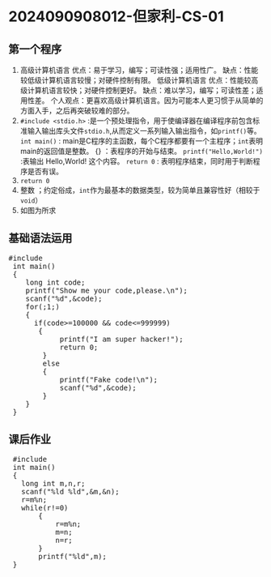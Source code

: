 # 2024090908012-但家利-CS-01
## 第一个程序
1. 高级计算机语言 优点：易于学习，编写；可读性强；适用性广。
                 缺点：性能较低级计算机语言较慢；对硬件控制有限。
   低级计算机语言 优点：性能较高级计算机语言较快；对硬件控制更好。
                 缺点：难以学习，编写；可读性差；适用性差。
   个人观点：更喜欢高级计算机语言。因为可能本人更习惯于从简单的方面入手，之后再突破较难的部分。
2. `#include <stdio.h>` :是一个预处理指令，用于使编译器在编译程序前包含标准输入输出库头文件`stdio.h`,从而定义一系列输入输出指令，如`printf()`等。
   `int main()` : main是C程序的主函数，每个C程序都要有一个主程序；`int`表明main的返回值是整数。
   {} ：表程序的开始与结束。
   `printf("Hello,World!")` :表输出 Hello,World! 这个内容。
   `return 0` : 表明程序结束，同时用于判断程序是否有误。
3. `return 0`
4. 整数 ；约定俗成，`int`作为最基本的数据类型，较为简单且兼容性好（相较于`void`）
5. 如图为所求

## 基础语法运用
<pre>
#include <stdio.h>   
 int main()    
 {   
    long int code;    
    printf("Show me your code,please.\n");    
    scanf("%d",&code);    
    for(;1;)    
    {   
      if(code>=100000 && code<=999999)   
       {   
            printf("I am super hacker!");   
            return 0;    
        }   
        else   
        {   
            printf("Fake code!\n");   
            scanf("%d",&code);    
        }     
    }     
 }    
</pre>

## 课后作业
<pre>
 #include <stdio.h>
 int main()
 {
   long int m,n,r;
   scanf("%ld %ld",&m,&n);
   r=m%n;
   while(r!=0)
       {
           r=m%n;
           m=n;
           n=r;
       }
       printf("%ld",m);
 }
</pre>


